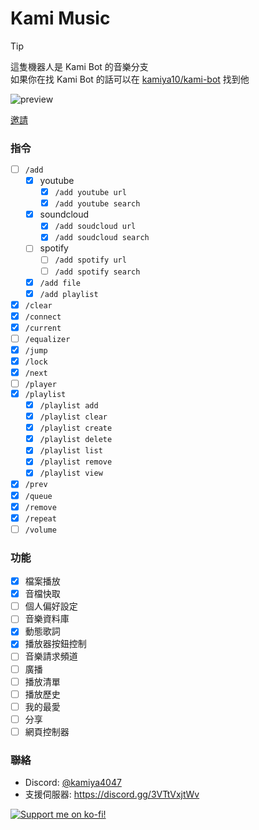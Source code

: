 # Kami Music

> [!TIP]
> 這隻機器人是 Kami Bot 的音樂分支  
> 如果你在找 Kami Bot 的話可以在 [kamiya10/kami-bot](https://github.com/kamiya10/kami-bot) 找到他

![preview](.github/preview.png)

[邀請](https://discord.com/oauth2/authorize?client_id=886482127263244318&permissions=36702464&integration_type=0&scope=bot+applications.commands)

### 指令

- [ ] `/add`
  - [x] youtube
    - [x] `/add youtube url`
    - [x] `/add youtube search`
  - [x] soundcloud
    - [x] `/add soudcloud url`
    - [x] `/add soudcloud search`
  - [ ] spotify
    - [ ] `/add spotify url`
    - [ ] `/add spotify search`
  - [x] `/add file`
  - [x] `/add playlist`
- [x] `/clear`
- [x] `/connect`
- [x] `/current`
- [ ] `/equalizer`
- [x] `/jump`
- [x] `/lock`
- [x] `/next`
- [ ] `/player`
- [x] `/playlist`
  - [x] `/playlist add`
  - [x] `/playlist clear`
  - [x] `/playlist create`
  - [x] `/playlist delete`
  - [x] `/playlist list`
  - [x] `/playlist remove`
  - [x] `/playlist view`
- [x] `/prev`
- [x] `/queue`
- [x] `/remove`
- [x] `/repeat`
- [ ] `/volume`

### 功能

- [x] 檔案播放
- [x] 音檔快取
- [ ] 個人偏好設定
- [ ] 音樂資料庫
- [x] 動態歌詞
- [x] 播放器按鈕控制
- [ ] 音樂請求頻道
- [ ] 廣播
- [ ] 播放清單
- [ ] 播放歷史
- [ ] 我的最愛
- [ ] 分享
- [ ] 網頁控制器

### 聯絡

- Discord: [@kamiya4047](https://discord.com/users/437158166019702805)
- 支援伺服器: https://discord.gg/3VTtVxjtWv

[![Support me on ko-fi!](https://ko-fi.com/img/githubbutton_sm.svg)](https://ko-fi.com/H2H1UD9QE)

